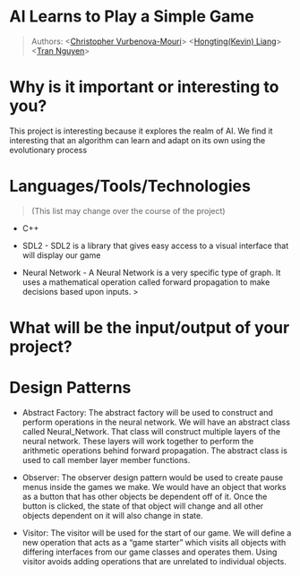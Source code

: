 # AI Learns to Play a Simple Game

 > Authors: 
 \<[Christopher Vurbenova-Mouri](https://github.com/Quidifer)\>
 \<[Hongting(Kevin) Liang](https://github.com/kevin7816)\>
 \<[Tran Nguyen](https://github.com/trannguyen28)\>

# Why is it important or interesting to you?
 This project is interesting because it explores the realm of AI. We find it interesting
that an algorithm can learn and adapt on its own using the evolutionary process


# Languages/Tools/Technologies
> (This list may change over the course of the project)
 * C++

 * SDL2 - SDL2 is a library that gives easy access to a visual interface that will display our game

 * Neural Network - A Neural Network is a very specific type of graph. It uses a mathematical operation called forward
 propagation to make decisions based upon inputs. \>

# What will be the input/output of your project?

# Design Patterns
 * Abstract Factory: The abstract factory will be used to construct and perform operations in the neural network. We will have an abstract class called Neural_Network. That class will construct multiple layers of the neural network. These layers will work together to perform the arithmetic operations behind forward propagation. The abstract class is used to call member layer member functions.

 * Observer: The observer design pattern would be used to create pause menus inside the games we make. We would have an object that works as a button that has other objects be dependent off of it. Once the button is clicked, the state of that object will change and all other objects dependent on it will also change in state.

 * Visitor: The visitor will be used for the start of our game. We will define a new operation that acts as a “game starter” which visits all objects with differing interfaces from our game classes and operates them. Using visitor avoids adding operations that are unrelated to individual objects.
